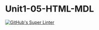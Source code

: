 # Unit1-05-HTML-MDL
[![GitHub's Super Linter](https://github.com/ICS20-Programming-Graeme-Barbe/Unit1-05-HTML-MDL/workflows/GitHub's%20Super%20Linter/badge.svg)](https://github.com/ICS20-Programming-Graeme-Barbe/Unit1-05-HTML-MDL/actions)
